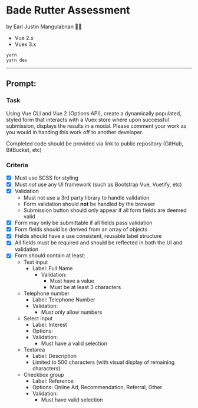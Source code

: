 # Bade Rutter Assessment
by Earl Justin Mangulabnan ✌🏼

- Vue 2.x
- Vuex 3.x


```
yarn
yarn dev
```

- - - 

## Prompt:
### Task

Using Vue CLI and Vue 2 (Options API), create a dynamically populated, styled form that interacts with a Vuex store where upon successful submission, displays the results in a modal. Please comment your work as you would in handing this work off to another developer. 
  
Completed code should be provided via link to public repository (GitHub, BitBucket, etc)

### Criteria
- [x] Must use SCSS for styling
- [x] Must _not_ use any UI framework (such as Bootstrap Vue, Vuetify, etc)
- [x] Validation
	- Must not use a 3rd party library to handle validation
	- Form validation should **not** be handled by the browser
	- Submission button should only appear if all form fields are deemed valid
- [x] Form may only be submittable if all fields pass validation
- [x] Form fields should be derived from an array of objects
- [x] Fields should have a use consistent, reusable label structure
- [x] All fields must be required and should be reflected in both the UI and validation
- [x] Form should contain at least:
	- Text input
		- Label: Full Name
			- Validation:
				- Must have a value
				- Must be at least 3 characters
	- Telephone number
		- Label: Telephone Number
		- Validation:
			- Must only allow numbers
	- Select input
		- Label: Interest
		- Options: 
		- Validation: 
			- Must have a valid selection
	- Textarea
		- Label: Description
		- Limited to 500 characters (with visual display of remaining characters)
	- Checkbox group
		- Label: Reference
		- Options: Online Ad, Recommendation, Referral, Other
		- Validation: 
			- Must have valid selection
		